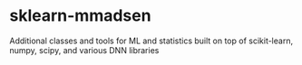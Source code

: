 # sklearn-mmadsen
Additional classes and tools for ML and statistics built on top of scikit-learn, numpy, scipy, and various DNN libraries
